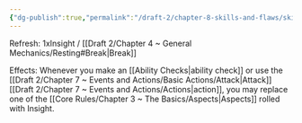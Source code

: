 ```yaml
---
{"dg-publish":true,"permalink":"/draft-2/chapter-8-skills-and-flaws/skill-list/insight/rank-1/flash-of-insight/"}
---
```


Refresh: 1xInsight / [[Draft 2/Chapter 4 ~ General Mechanics/Resting#Break\|Break]]

Effects:
Whenever you make an [[Ability Checks\|ability check]] or use the [[Draft 2/Chapter 7 ~ Events and Actions/Basic Actions/Attack\|Attack]] [[Draft 2/Chapter 7 ~ Events and Actions/Actions\|action]], you may replace one of the [[Core Rules/Chapter 3 ~ The Basics/Aspects\|Aspects]] rolled with Insight.